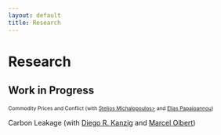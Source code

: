 ```yaml
---
layout: default
title: Research
---
```


<h1>Research</h1>
<h2>Work in Progress</h2>
<p style="font-size:75%">
Commodity Prices and Conflict (with <a href="https://sites.google.com/site/steliosecon/" target="_blank">Stelios Michalopoulos></a> and <a href="https://sites.google.com/site/papaioannouelias/" target="_blank">Elias Papaioannou</a>)<br/>

Carbon Leakage (with <a href="https://www.diegokaenzig.com/" target="_blank">Diego R. Kanzig</a> and <a href="https://marcelolbert.com/" target="_blank">Marcel Olbert</a>)
</p>

